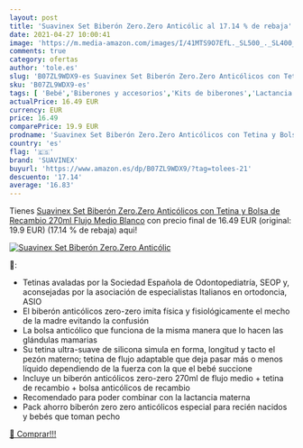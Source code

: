 ```yaml
---
layout: post
title: 'Suavinex Set Biberón Zero.Zero Anticólic al 17.14 % de rebaja'
date: 2021-04-27 10:00:41
image: 'https://m.media-amazon.com/images/I/41MTS9O7EfL._SL500_._SL400_.jpg'
comments: true
category: ofertas
author: 'tole.es'
slug: 'B07ZL9WDX9-es Suavinex Set Biberón Zero.Zero Anticólicos con Tetina y...'
sku: 'B07ZL9WDX9-es'
tags: [ 'Bebé','Biberones y accesorios','Kits de biberones','Lactancia y alimentación','biberón','suavinex', ]
actualPrice: 16.49 EUR
currency: EUR
price: 16.49
comparePrice: 19.9 EUR
prodname: 'Suavinex Set Biberón Zero.Zero Anticólicos con Tetina y Bolsa  de Recambio  270ml  Flujo Medio  Blanco'
country: 'es'
flag: '🇪🇸'
brand: 'SUAVINEX'
buyurl: 'https://www.amazon.es/dp/B07ZL9WDX9/?tag=tolees-21'
descuento: '17.14'
average: '16.83'
---
```


Tienes [Suavinex Set Biberón Zero.Zero Anticólicos con Tetina y Bolsa  de Recambio  270ml  Flujo Medio  Blanco](https://www.amazon.es/dp/B07ZL9WDX9/?tag=tolees-21) con precio final de  16.49 EUR (original: 19.9 EUR) (17.14 %  de rebaja) aqui!

[![Suavinex Set Biberón Zero.Zero Anticólic](https://m.media-amazon.com/images/I/41MTS9O7EfL._SL500_._SL400_.jpg)](https://www.amazon.es/dp/B07ZL9WDX9/?tag=tolees-21)

🔎:

- Tetinas avaladas por la Sociedad Española de Odontopediatría, SEOP y, aconsejadas por la asociación de especialistas Italianos en ortodoncia, ASIO
- El biberón anticólicos zero-zero imita física y fisiológicamente el mecho de la madre evitando la confusión
- La bolsa anticólico que funciona de la misma manera que lo hacen las glándulas mamarias
- Su tetina ultra-suave de silicona simula en forma, longitud y tacto el pezón materno; tetina de flujo adaptable que deja pasar más o menos líquido dependiendo de la fuerza con la que el bebé succione
- Incluye un biberón anticólicos zero-zero 270ml de flujo medio + tetina de recambio + bolsa anticólicos de recambio
- Recomendado para poder combinar con la lactancia materna
- Pack ahorro biberón zero zero anticólicos especial para recién nacidos y bebés que toman pecho

[🛒 Comprar!!!](https://www.amazon.es/dp/B07ZL9WDX9/?tag=tolees-21)
